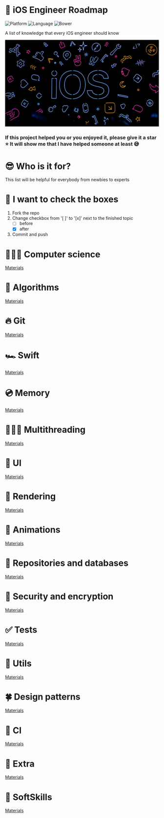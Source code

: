 # 🚀 iOS Engineer Roadmap
![Platform](https://img.shields.io/badge/Platform-iOS%20%7C%20osx-lightgrey)
![Language](https://img.shields.io/badge/Language-Swift-red)
![Bower](https://img.shields.io/bower/l/Bootstrap)

A list of knowledge that every iOS engineer should know

![](cover.webp)

### If this project helped you or you enjoyed it, please give it a star ⭐ It will show me that I have helped someone at least 😅

# 😎 Who is it for?
This list will be helpful for everybody from newbies to experts

# 🧐 I want to check the boxes
1. Fork the repo
2. Change checkbox from '[ ]' to '[x]' next to the finished topic
    - [ ] before
    - [x] after
3. Commit and push

# 👨🏻‍🔬 Computer science
[Materials](Pages/Computer_science/cs.md)
# 🦾 Algorithms
[Materials](Pages/Algorithms/algorithms.md)
# 🔥 Git
[Materials](Pages/Git/git.md)
# 🏎 Swift
[Materials](Pages/Swift/Swift.md)
# 💿 Memory
[Materials](Pages/Memory/memory.md)
# 👨🏼‍🔧 Multithreading
[Materials](Pages/Multithreading/multithreading.md)
# 👀 UI
[Materials](Pages/UI/ui.md)
# 🫠 Rendering
[Materials](Pages/Rendering/rendering.md)
# 🥵 Animations
[Materials](Pages/Animations/animations.md)
# 💾 Repositories and databases
[Materials](Pages/Databases/db.md)
# 🔐 Security and encryption
[Materials](Pages/Security/security.md)
# ✅ Tests
[Materials](Pages/Tests/tests.md)
# 🤖 Utils
[Materials](Pages/Utils/utils.md)
# 🍀 Design patterns
[Materials](Pages/Design_patterns/designPatterns.md)
# 🚀 CI
[Materials](Pages/CI/ci.md)
# 🔮 Extra
[Materials](Pages/Extras/extra.md)
# 🧸 SoftSkills
[Materials](Pages/SoftSkills/softskills.md)
